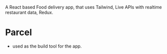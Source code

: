 A React based Food delivery app, that uses Tailwind, Live APIs with realtime restaurant data, Redux.

# Parcel

- used as the build tool for the app.

